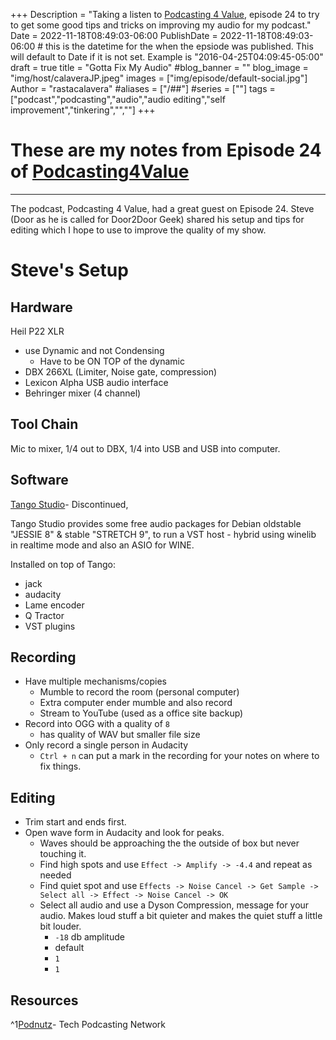 +++
Description = "Taking a listen to [Podcasting 4 Value](http://ipfspodcasting.com/RSS/53/Podcasting4Value.xml), episode 24 to try to get some good tips and tricks on improving my audio for my podcast."
Date = 2022-11-18T08:49:03-06:00
PublishDate = 2022-11-18T08:49:03-06:00 # this is the datetime for the when the epsiode was published. This will default to Date if it is not set. Example is "2016-04-25T04:09:45-05:00"
draft = true
title = "Gotta Fix My Audio"
#blog_banner = ""
blog_image = "img/host/calaveraJP.jpeg"
images = ["img/episode/default-social.jpg"]
Author = "rastacalavera"
#aliases = ["/##"]
#series = [""]
tags = ["podcast","podcasting","audio","audio editing","self improvement","tinkering","",""]
+++
# These are my notes from Episode 24 of [Podcasting4Value](https://podcasting4value.com/)
---
The podcast, Podcasting 4 Value, had a great guest on Episode 24. Steve (Door as he is called for Door2Door Geek) shared his setup and tips for editing which I hope to use to improve the quality of my show.


# Steve's Setup
## Hardware
Heil P22 XLR
* use Dynamic and not Condensing
    * Have to be ON TOP of the dynamic
* DBX 266XL (Limiter, Noise gate, compression)
* Lexicon Alpha USB audio interface
* Behringer mixer (4 channel)

## Tool Chain
Mic to mixer, 1/4 out to DBX, 1/4 into USB and USB into computer.

## Software
[Tango Studio](http://tangostudio.tuxfamily.org/)- Discontinued, 

Tango Studio provides some free audio packages for Debian oldstable "JESSIE 8" & stable "STRETCH 9", to run a VST host - hybrid using winelib in realtime mode and also an ASIO for WINE. 

Installed on top of Tango:
* jack
* audacity
* Lame encoder
* Q Tractor
* VST plugins

## Recording
* Have multiple mechanisms/copies
    * Mumble to record the room (personal computer)
    * Extra computer ender mumble and also record
    * Stream to YouTube (used as a office site backup)
* Record into OGG with a quality of `8`
    * has quality of WAV but smaller file size
* Only record a single person in Audacity
    * `Ctrl + n` can put a mark in the recording for your notes on where to fix things.

## Editing
* Trim start and ends first.
* Open wave form in Audacity and look for peaks.
    * Waves should be approaching the the outside of box but never touching it. 
    * Find high spots and use `Effect -> Amplify -> -4.4` and repeat as needed
    * Find quiet spot and use `Effects -> Noise Cancel -> Get Sample -> Select all -> Effect -> Noise Cancel -> OK`
    * Select all audio and use a Dyson Compression, message for your audio. Makes loud stuff a bit quieter and makes the quiet stuff a little bit louder.
        * `-18` db amplitude
        * default
        * `1`
        * `1`
        

## Resources
^1[Podnutz](https://podnutz.com/)- Tech Podcasting Network